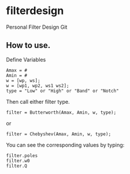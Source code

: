 # filterdesign
Personal Filter Design Git
## How to use.

Define Variables
```
Amax = #
Amin = #
w = [wp, ws];
w = [wp1, wp2, ws1 ws2];
type = "Low" or "High" or "Band" or "Notch"
```
Then call either filter type.
```
filter = Butterworth(Amax, Amin, w, type);
```
or
```
filter = Chebyshev(Amax, Amin, w, type);
```
You can see the corresponding values by typing:
```
filter.poles
filter.w0
filter.Q
```

